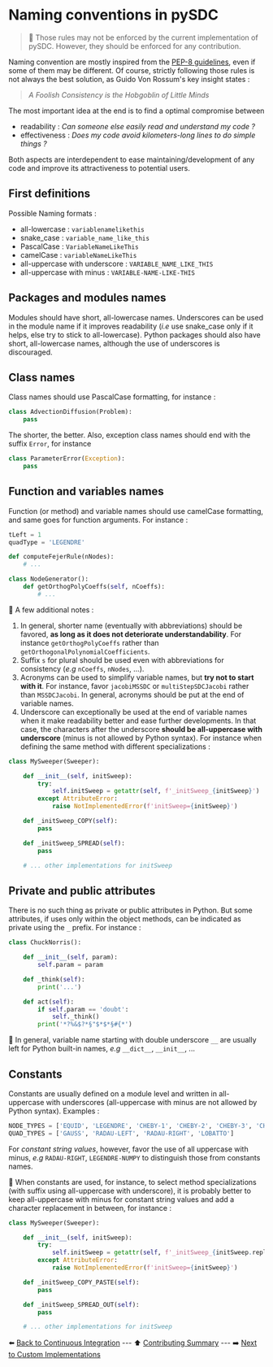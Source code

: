 # Naming conventions in pySDC

> :scroll: Those rules may not be enforced by the current implementation of pySDC. However, they should be enforced for any contribution.

Naming convention are mostly inspired from the [PEP-8 guidelines](https://peps.python.org/pep-0008/), even if some of them may be different. Of course, strictly following those rules is not always the best solution, as Guido Von Rossum's key insight states :

> _A Foolish Consistency is the Hobgoblin of Little Minds_

The most important idea at the end is to find a optimal compromise between

- readability : _Can someone else easily read and understand my code ?_
- effectiveness : _Does my code avoid kilometers-long lines to do simple things ?_

Both aspects are interdependent to ease maintaining/development of any code and improve its attractiveness to potential users.

## First definitions

Possible Naming formats :

- all-lowercase : `variablenamelikethis`
- snake_case : `variable_name_like_this`
- PascalCase : `VariableNameLikeThis`
- camelCase : `variableNameLikeThis`
- all-uppercase with underscore : `VARIABLE_NAME_LIKE_THIS`
- all-uppercase with minus : `VARIABLE-NAME-LIKE-THIS`

## Packages and modules names

Modules should have short, all-lowercase names. Underscores can be used in the module name if it improves readability (_i.e_ use snake_case only if it helps,
else try to stick to all-lowercase).
Python packages should also have short, all-lowercase names, although the use of underscores is discouraged.

## Class names

Class names should use PascalCase formatting, for instance :

```python
class AdvectionDiffusion(Problem):
    pass
```

The shorter, the better. Also, exception class names should end with the suffix `Error`, for instance

```python
class ParameterError(Exception):
    pass
```

## Function and variables names

Function (or method) and variable names should use camelCase formatting, and same goes for function arguments. For instance :

```python
tLeft = 1
quadType = 'LEGENDRE'

def computeFejerRule(nNodes):
    # ...

class NodeGenerator():
    def getOrthogPolyCoeffs(self, nCoeffs):
        # ...
```

:scroll: A few additional notes :

1. In general, shorter name (eventually with abbreviations) should be favored, **as long as it does not deteriorate understandability**. For instance `getOrthogPolyCoeffs` rather than `getOrthogonalPolynomialCoefficients`.
2. Suffix `s` for plural should be used even with abbreviations for consistency (_e.g_ `nCoeffs`, `nNodes`, ...).
3. Acronyms can be used to simplify variable names, but **try not to start with it**. For instance, favor `jacobiMSSDC` or `multiStepSDCJacobi` rather than `MSSDCJacobi`. In general, acronyms should be put at the end of variable names.
4. Underscore can exceptionally be used at the end of variable names when it make readability better and ease further developments. In that case, the characters after the underscore **should be all-uppercase with underscore** (minus is not allowed by Python syntax). For instance when defining the same method with different specializations :

```python
class MySweeper(Sweeper):

    def __init__(self, initSweep):
        try:
            self.initSweep = getattr(self, f'_initSweep_{initSweep}')
        except AttributeError:
            raise NotImplementedError(f'initSweep={initSweep}')

    def _initSweep_COPY(self):
        pass

    def _initSweep_SPREAD(self):
        pass

    # ... other implementations for initSweep
```

## Private and public attributes

There is no such thing as private or public attributes in Python. But some attributes, if uses only within the object methods, can be indicated as private using the `_` prefix. For instance :

```python
class ChuckNorris():

    def __init__(self, param):
        self.param = param

    def _think(self):
        print('...')

    def act(self):
        if self.param == 'doubt':
            self._think()
        print('*?%&$?*§"$*$*§#{*')
```

:scroll: In general, variable name starting with double underscore `__` are usually left for Python built-in names, _e.g_ `__dict__`, `__init__`, ...

## Constants

Constants are usually defined on a module level and written in all-uppercase with underscores (all-uppercase with minus are not allowed by Python syntax). Examples :

```python
NODE_TYPES = ['EQUID', 'LEGENDRE', 'CHEBY-1', 'CHEBY-2', 'CHEBY-3', 'CHEBY-4']
QUAD_TYPES = ['GAUSS', 'RADAU-LEFT', 'RADAU-RIGHT', 'LOBATTO']
```

For _constant string values_, however, favor the use of all uppercase with minus, _e.g_ `RADAU-RIGHT`, `LEGENDRE-NUMPY` to distinguish those from constants names.

:bell: When constants are used, for instance, to select method specializations (with suffix using all-uppercase with underscore), it is probably better to keep all-uppercase with minus for constant string values and add a character replacement in between, for instance :

```python
class MySweeper(Sweeper):

    def __init__(self, initSweep):
        try:
            self.initSweep = getattr(self, f'_initSweep_{initSweep.replace('-','_')}')
        except AttributeError:
            raise NotImplementedError(f'initSweep={initSweep}')

    def _initSweep_COPY_PASTE(self):
        pass

    def _initSweep_SPREAD_OUT(self):
        pass

    # ... other implementations for initSweep
```

:arrow_left: [Back to Continuous Integration](./02_continuous_integration.md) ---
:arrow_up: [Contributing Summary](./../../CONTRIBUTING.md) ---
:arrow_right: [Next to Custom Implementations](./04_custom_implementations.md)